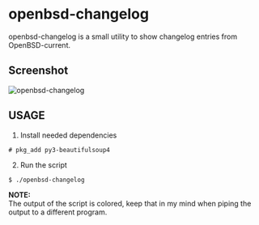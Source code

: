 # openbsd-changelog

openbsd-changelog is a small utility to show changelog entries from OpenBSD-current.

## Screenshot
![openbsd-changelog](https://github.com/user-attachments/assets/067e2cf2-2931-4fab-aa3a-17b3f4cafc3c)

## USAGE

1. Install needed dependencies
```
# pkg_add py3-beautifulsoup4
```
2. Run the script
```
$ ./openbsd-changelog
```

**NOTE:**  
The output of the script is colored, keep that in my mind when piping the output to a different program.
